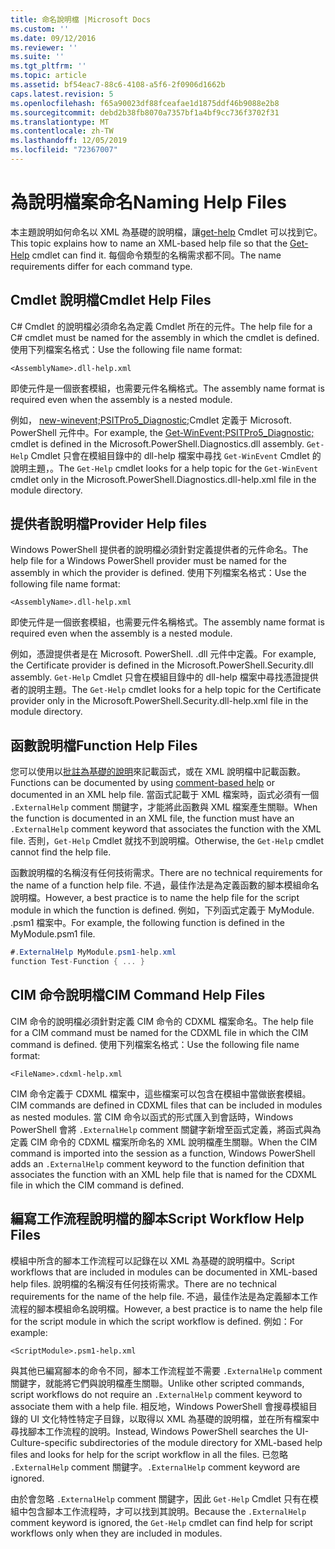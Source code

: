 ```yaml
---
title: 命名說明檔 |Microsoft Docs
ms.custom: ''
ms.date: 09/12/2016
ms.reviewer: ''
ms.suite: ''
ms.tgt_pltfrm: ''
ms.topic: article
ms.assetid: bf54eac7-88c6-4108-a5f6-2f0906d1662b
caps.latest.revision: 5
ms.openlocfilehash: f65a90023df88fceafae1d1875ddf46b9088e2b8
ms.sourcegitcommit: debd2b38fb8070a7357bf1a4bf9cc736f3702f31
ms.translationtype: MT
ms.contentlocale: zh-TW
ms.lasthandoff: 12/05/2019
ms.locfileid: "72367007"
---
```

# <a name="naming-help-files"></a><span data-ttu-id="35ff1-102">為說明檔案命名</span><span class="sxs-lookup"><span data-stu-id="35ff1-102">Naming Help Files</span></span>

<span data-ttu-id="35ff1-103">本主題說明如何命名以 XML 為基礎的說明檔，讓[get-help](/powershell/module/Microsoft.PowerShell.Core/Get-Help) Cmdlet 可以找到它。</span><span class="sxs-lookup"><span data-stu-id="35ff1-103">This topic explains how to name an XML-based help file so that the [Get-Help](/powershell/module/Microsoft.PowerShell.Core/Get-Help) cmdlet can find it.</span></span> <span data-ttu-id="35ff1-104">每個命令類型的名稱需求都不同。</span><span class="sxs-lookup"><span data-stu-id="35ff1-104">The name requirements differ for each command type.</span></span>

## <a name="cmdlet-help-files"></a><span data-ttu-id="35ff1-105">Cmdlet 說明檔</span><span class="sxs-lookup"><span data-stu-id="35ff1-105">Cmdlet Help Files</span></span>

<span data-ttu-id="35ff1-106">C# Cmdlet 的說明檔必須命名為定義 Cmdlet 所在的元件。</span><span class="sxs-lookup"><span data-stu-id="35ff1-106">The help file for a C# cmdlet must be named for the assembly in which the cmdlet is defined.</span></span> <span data-ttu-id="35ff1-107">使用下列檔案名格式：</span><span class="sxs-lookup"><span data-stu-id="35ff1-107">Use the following file name format:</span></span>

```
<AssemblyName>.dll-help.xml
```

<span data-ttu-id="35ff1-108">即使元件是一個嵌套模組，也需要元件名稱格式。</span><span class="sxs-lookup"><span data-stu-id="35ff1-108">The assembly name format is required even when the assembly is a nested module.</span></span>

<span data-ttu-id="35ff1-109">例如， [new-winevent;PSITPro5_Diagnostic;](/powershell/module/Microsoft.PowerShell.Diagnostics/Get-WinEvent)Cmdlet 定義于 Microsoft. PowerShell 元件中。</span><span class="sxs-lookup"><span data-stu-id="35ff1-109">For example, the [Get-WinEvent;PSITPro5_Diagnostic;](/powershell/module/Microsoft.PowerShell.Diagnostics/Get-WinEvent) cmdlet is defined in the Microsoft.PowerShell.Diagnostics.dll assembly.</span></span> <span data-ttu-id="35ff1-110">`Get-Help` Cmdlet 只會在模組目錄中的 dll-help 檔案中尋找 `Get-WinEvent` Cmdlet 的說明主題，。</span><span class="sxs-lookup"><span data-stu-id="35ff1-110">The `Get-Help` cmdlet looks for a help topic for the `Get-WinEvent` cmdlet only in the Microsoft.PowerShell.Diagnostics.dll-help.xml file in the module directory.</span></span>

## <a name="provider-help-files"></a><span data-ttu-id="35ff1-111">提供者說明檔</span><span class="sxs-lookup"><span data-stu-id="35ff1-111">Provider Help files</span></span>

<span data-ttu-id="35ff1-112">Windows PowerShell 提供者的說明檔必須針對定義提供者的元件命名。</span><span class="sxs-lookup"><span data-stu-id="35ff1-112">The help file for a Windows PowerShell provider must be named for the assembly in which the provider is defined.</span></span> <span data-ttu-id="35ff1-113">使用下列檔案名格式：</span><span class="sxs-lookup"><span data-stu-id="35ff1-113">Use the following file name format:</span></span>

```
<AssemblyName>.dll-help.xml
```

<span data-ttu-id="35ff1-114">即使元件是一個嵌套模組，也需要元件名稱格式。</span><span class="sxs-lookup"><span data-stu-id="35ff1-114">The assembly name format is required even when the assembly is a nested module.</span></span>

<span data-ttu-id="35ff1-115">例如，憑證提供者是在 Microsoft. PowerShell. .dll 元件中定義。</span><span class="sxs-lookup"><span data-stu-id="35ff1-115">For example, the Certificate provider is defined in the Microsoft.PowerShell.Security.dll assembly.</span></span> <span data-ttu-id="35ff1-116">`Get-Help` Cmdlet 只會在模組目錄中的 dll-help 檔案中尋找憑證提供者的說明主題。</span><span class="sxs-lookup"><span data-stu-id="35ff1-116">The `Get-Help` cmdlet looks for a help topic for the Certificate provider only in the Microsoft.PowerShell.Security.dll-help.xml file in the module directory.</span></span>

## <a name="function-help-files"></a><span data-ttu-id="35ff1-117">函數說明檔</span><span class="sxs-lookup"><span data-stu-id="35ff1-117">Function Help Files</span></span>

<span data-ttu-id="35ff1-118">您可以使用以[批註為基礎的說明](/powershell/module/microsoft.powershell.core/about/about_comment_based_help)來記載函式，或在 XML 說明檔中記載函數。</span><span class="sxs-lookup"><span data-stu-id="35ff1-118">Functions can be documented by using [comment-based help](/powershell/module/microsoft.powershell.core/about/about_comment_based_help) or documented in an XML help file.</span></span> <span data-ttu-id="35ff1-119">當函式記載于 XML 檔案時，函式必須有一個 `.ExternalHelp` comment 關鍵字，才能將此函數與 XML 檔案產生關聯。</span><span class="sxs-lookup"><span data-stu-id="35ff1-119">When the function is documented in an XML file, the function must have an `.ExternalHelp` comment keyword that associates the function with the XML file.</span></span> <span data-ttu-id="35ff1-120">否則，`Get-Help` Cmdlet 就找不到說明檔。</span><span class="sxs-lookup"><span data-stu-id="35ff1-120">Otherwise, the `Get-Help` cmdlet cannot find the help file.</span></span>

<span data-ttu-id="35ff1-121">函數說明檔的名稱沒有任何技術需求。</span><span class="sxs-lookup"><span data-stu-id="35ff1-121">There are no technical requirements for the name of a function help file.</span></span> <span data-ttu-id="35ff1-122">不過，最佳作法是為定義函數的腳本模組命名說明檔。</span><span class="sxs-lookup"><span data-stu-id="35ff1-122">However, a best practice is to name the help file for the script module in which the function is defined.</span></span> <span data-ttu-id="35ff1-123">例如，下列函式定義于 MyModule. .psm1 檔案中。</span><span class="sxs-lookup"><span data-stu-id="35ff1-123">For example, the following function is defined in the MyModule.psm1 file.</span></span>

```csharp
#.ExternalHelp MyModule.psm1-help.xml
function Test-Function { ... }
```

## <a name="cim-command-help-files"></a><span data-ttu-id="35ff1-124">CIM 命令說明檔</span><span class="sxs-lookup"><span data-stu-id="35ff1-124">CIM Command Help Files</span></span>

<span data-ttu-id="35ff1-125">CIM 命令的說明檔必須針對定義 CIM 命令的 CDXML 檔案命名。</span><span class="sxs-lookup"><span data-stu-id="35ff1-125">The help file for a CIM command must be named for the CDXML file in which the CIM command is defined.</span></span> <span data-ttu-id="35ff1-126">使用下列檔案名格式：</span><span class="sxs-lookup"><span data-stu-id="35ff1-126">Use the following file name format:</span></span>

```
<FileName>.cdxml-help.xml
```

<span data-ttu-id="35ff1-127">CIM 命令定義于 CDXML 檔案中，這些檔案可以包含在模組中當做嵌套模組。</span><span class="sxs-lookup"><span data-stu-id="35ff1-127">CIM commands are defined in CDXML files that can be included in modules as nested modules.</span></span> <span data-ttu-id="35ff1-128">當 CIM 命令以函式的形式匯入到會話時，Windows PowerShell 會將 `.ExternalHelp` comment 關鍵字新增至函式定義，將函式與為定義 CIM 命令的 CDXML 檔案所命名的 XML 說明檔產生關聯。</span><span class="sxs-lookup"><span data-stu-id="35ff1-128">When the CIM command is imported into the session as a function, Windows PowerShell adds an `.ExternalHelp` comment keyword to the function definition that associates the function with an XML help file that is named for the CDXML file in which the CIM command is defined.</span></span>

## <a name="script-workflow-help-files"></a><span data-ttu-id="35ff1-129">編寫工作流程說明檔的腳本</span><span class="sxs-lookup"><span data-stu-id="35ff1-129">Script Workflow Help Files</span></span>

<span data-ttu-id="35ff1-130">模組中所含的腳本工作流程可以記錄在以 XML 為基礎的說明檔中。</span><span class="sxs-lookup"><span data-stu-id="35ff1-130">Script workflows that are included in modules can be documented in XML-based help files.</span></span> <span data-ttu-id="35ff1-131">說明檔的名稱沒有任何技術需求。</span><span class="sxs-lookup"><span data-stu-id="35ff1-131">There are no technical requirements for the name of the help file.</span></span> <span data-ttu-id="35ff1-132">不過，最佳作法是為定義腳本工作流程的腳本模組命名說明檔。</span><span class="sxs-lookup"><span data-stu-id="35ff1-132">However, a best practice is to name the help file for the script module in which the script workflow is defined.</span></span> <span data-ttu-id="35ff1-133">例如：</span><span class="sxs-lookup"><span data-stu-id="35ff1-133">For example:</span></span>

```
<ScriptModule>.psm1-help.xml
```

<span data-ttu-id="35ff1-134">與其他已編寫腳本的命令不同，腳本工作流程並不需要 `.ExternalHelp` comment 關鍵字，就能將它們與說明檔產生關聯。</span><span class="sxs-lookup"><span data-stu-id="35ff1-134">Unlike other scripted commands, script workflows do not require an `.ExternalHelp` comment keyword to associate them with a help file.</span></span> <span data-ttu-id="35ff1-135">相反地，Windows PowerShell 會搜尋模組目錄的 UI 文化特性特定子目錄，以取得以 XML 為基礎的說明檔，並在所有檔案中尋找腳本工作流程的說明。</span><span class="sxs-lookup"><span data-stu-id="35ff1-135">Instead, Windows PowerShell searches the UI-Culture-specific subdirectories of the module directory for XML-based help files and looks for help for the script workflow in all the files.</span></span> <span data-ttu-id="35ff1-136">已忽略 `.ExternalHelp` comment 關鍵字。</span><span class="sxs-lookup"><span data-stu-id="35ff1-136">`.ExternalHelp` comment keyword are ignored.</span></span>

<span data-ttu-id="35ff1-137">由於會忽略 `.ExternalHelp` comment 關鍵字，因此 `Get-Help` Cmdlet 只有在模組中包含腳本工作流程時，才可以找到其說明。</span><span class="sxs-lookup"><span data-stu-id="35ff1-137">Because the `.ExternalHelp` comment keyword is ignored, the `Get-Help` cmdlet can find help for script workflows only when they are included in modules.</span></span>